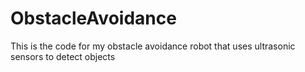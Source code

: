 # ObstacleAvoidance
This is the code for my obstacle avoidance robot that uses ultrasonic sensors to detect objects
